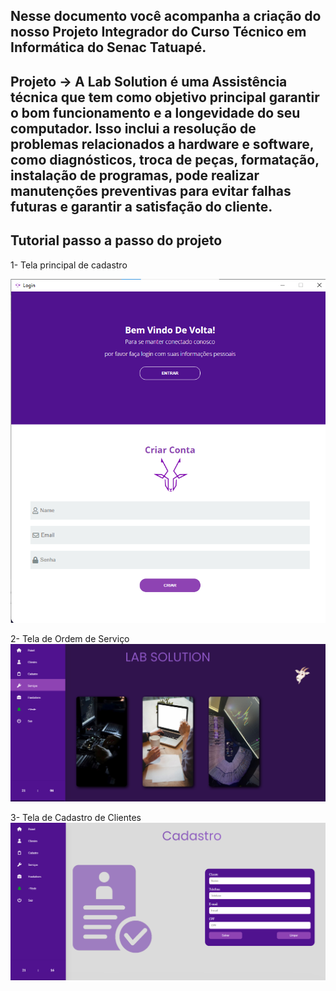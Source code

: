 ## Nesse documento você acompanha a criação do nosso Projeto Integrador do Curso Técnico em Informática do Senac Tatuapé.

## Projeto -> A Lab Solution é uma Assistência técnica que tem como objetivo principal garantir o bom funcionamento e a longevidade do seu computador. Isso inclui a resolução de problemas relacionados a hardware e software, como diagnósticos, troca de peças, formatação, instalação de programas, pode realizar manutenções preventivas para evitar falhas futuras e garantir a satisfação do cliente.

## Tutorial passo a passo do projeto
1- Tela principal de cadastro 

![Tela de cadastro](https://github.com/Luizynhoo/Lab-Solution/blob/8671cbb73d0df31fddb9066416cef203997c04b9/img/telas/tela1.png)

2- Tela de Ordem de Serviço
![Tela de Ordem de Serviço](https://github.com/Luizynhoo/Lab-Solution/blob/9467d77df2e2b70d4451feb0ef8e11bdafc38de1/img/telas/tela3.png)

3- Tela de Cadastro de Clientes
![Tela de Cadastro de Clientes](https://github.com/Luizynhoo/Lab-Solution/blob/07ab928ac651c7bc88aaae3dd4020aaa078a9a19/img/telas/tela7.png)

